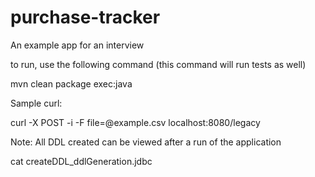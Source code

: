 # purchase-tracker
An example app for an interview

to run, use the following command (this command will run tests as well)


mvn clean package exec:java


Sample curl:

curl  -X POST  -i  -F file=@example.csv localhost:8080/legacy


Note: All DDL created can be viewed after a run of the application

cat createDDL_ddlGeneration.jdbc
